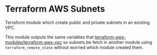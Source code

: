 # Terraform AWS Subnets
Terraform module which create public and private subnets in an existing VPC.

This module outputs the same variables that [terraform-aws-modules/terraform-aws-vpc](https://github.com/terraform-aws-modules/terraform-aws-vpc) so subnets be fetch in another module using `terraform_remote_state` without worried which module created them.